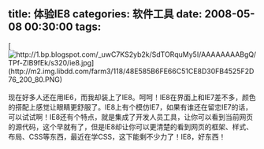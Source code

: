 title: 体验IE8
categories: 软件工具
date: 2008-05-08 00:30:00
tags:
---

[](http://1.bp.blogspot.com/_uwC7KS2yb2k/SdTORquMy5I/AAAAAAAABgQ/TPf-ZIB9fEk/s1600-h/ie8.jpg)[![http://1.bp.blogspot.com/_uwC7KS2yb2k/SdTORquMy5I/AAAAAAAABgQ/TPf-ZIB9fEk/s320/ie8.jpg](http://m2.img.libdd.com/farm3/118/48E585B6FE66C51CE8D30FB4525F2D76_200_80.PNG)</img>](http://1.bp.blogspot.com/_uwC7KS2yb2k/SdTORquMy5I/AAAAAAAABgQ/TPf-ZIB9fEk/s320/ie8.jpg)
</br>[](http://www.joypen.cn/wp-content/uploads/2008/05/ie8.jpg)
</br>现在好多人还在用IE6，而我却装上了IE8。呵呵！IE8在界面上和IE7差不多，颜色的搭配上感觉让眼睛更舒服了。IE8上有个模仿IE7，如果有谁还在留恋IE7的话，可以试试啊！IE8还有个特点，就是集成了开发人员工具，让你可以看到当前网页的源代码，这个早就有了，但是IE8却让你可以更清楚的看到网页的框架、样式、布局、CSS等东西，最近在学CSS，这下能剩不少力了！IE8，好东西！